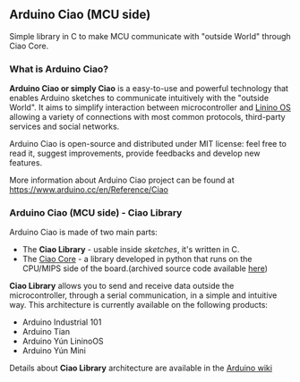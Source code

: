 ## Arduino Ciao (MCU side)
Simple library in C to make MCU communicate with "outside World" through Ciao Core.

### What is Arduino Ciao?

**Arduino Ciao or simply Ciao** is a easy-to-use and powerful technology that enables Arduino sketches to communicate intuitively with the "outside World". It aims to simplify interaction between microcontroller and [Linino OS](https://www.linino.org) allowing a variety of connections with most common protocols, third-party services and social networks.

Arduino Ciao is open-source and distributed under MIT license: feel free to read it, suggest improvements, provide feedbacks and develop new features.

More information about Arduino Ciao project can be found at https://www.arduino.cc/en/Reference/Ciao

### Arduino Ciao (MCU side) - Ciao Library

Arduino Ciao is made of two main parts:
 * The **Ciao Library** - usable inside *sketches*, it's written in C.
 * The [Ciao Core](https://github.com/bcmi-labs/arduino-library-ciao) - a library developed in python that runs on the CPU/MIPS side of the board.(archived source code available [here](https://github.com/arduino-org/Ciao))

**Ciao Library**  allows you to send and receive data outside the microcontroller, through a serial communication, in a simple and intuitive way.
This architecture is currently available on the following products:

 * Arduino Industrial 101
 * Arduino Tian
 * Arduino Yún LininoOS
 * Arduino Yún Mini

Details about **Ciao Library** architecture are available in the [Arduino wiki](https://www.arduino.cc/en/Reference/Ciao)
